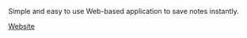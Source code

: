 Simple and easy to use Web-based application to save notes instantly.

[Website](http://savenotes.herokuapp.com/)
